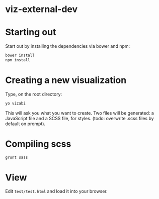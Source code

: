 viz-external-dev
================

# Starting out

Start out by installing the dependencies via bower and npm:

```sh
bower install
npm install
```

# Creating a new visualization

Type, on the root directory:

```sh
yo vizabi
```

This will ask you what you want to create. Two files will be generated: a JavaScript file and a SCSS file, for styles. (todo: overwrite .scss files by default on prompt).

# Compiling scss

```sh
grunt sass
```

# View

Edit `test/test.html` and load it into your browser.
